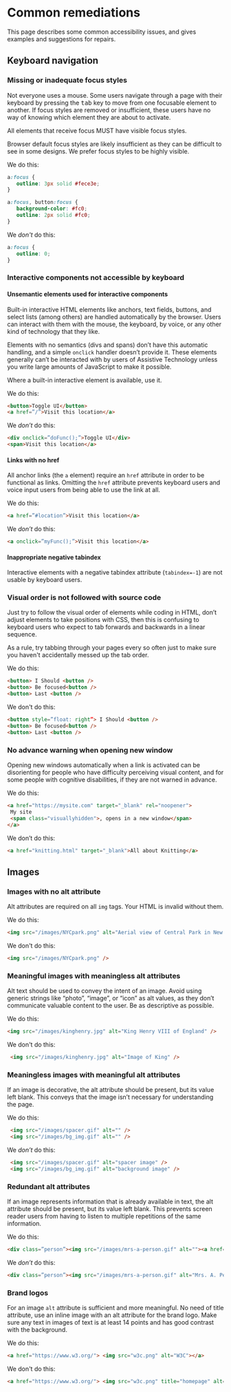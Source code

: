 # Common remediations

This page describes some common accessibility issues, and gives examples and suggestions for repairs. 


## Keyboard navigation

### Missing or inadequate focus styles

Not everyone uses a mouse. Some users navigate through a page with their keyboard by pressing the <kbd>tab</kbd> key to move from one focusable element to another. If focus styles are removed or insufficient, these users have no way of knowing which element they are about to activate. 

All elements that receive focus MUST have visible focus styles. 

Browser default focus styles are likely insufficient as they can be difficult to see in some designs. We prefer focus styles to be highly visible. 


We do this:
```css
a:focus {
   outline: 3px solid #fece3e;
}

a:focus, button:focus {
   background-color: #fc0;
   outline: 2px solid #fc0;
}
```

We _don't_ do this:
```css
a:focus {
   outline: 0;
}
```


### Interactive components not accessible by keyboard

#### Unsemantic elements used for interactive components

Built-in interactive HTML elements like anchors, text fields, buttons, and select lists (among others) are handled automatically by the browser. Users can interact with them with the mouse, the keyboard, by voice, or any other kind of technology that they like. 

Elements with no semantics (divs and spans) don’t have this automatic handling, and a simple `onclick` handler doesn’t provide it. These elements generally can’t be interacted with by users of Assistive Technology unless you write large amounts of JavaScript to make it possible. 

Where a built-in interactive element is available, use it. 

We do this:
```html
<button>Toggle UI</button>
<a href=”/”>Visit this location</a>
```
We _don’t_ do this:
```html
<div onclick=”doFunc();”>Toggle UI</div>
<span>Visit this location</a>
```


#### Links with no href

All anchor links (the `a` element) require an `href` attribute in order to be functional as links. Omitting the `href` attribute prevents keyboard users and voice input users from being able to use the link at all. 

We do this:
```html
<a href=”#location”>Visit this location</a>
```
We _don’t_ do this:
```html
<a onclick=”myFunc();”>Visit this location</a>
```



####  Inappropriate negative tabindex

Interactive elements with a negative tabindex attribute (`tabindex=-1`) are not usable by keyboard users. 



### Visual order is not followed with source code
Just try to follow the visual order of elements while coding in HTML, don’t adjust elements to take positions with CSS, then this is confusing to keyboard users who expect to tab forwards and backwards in a linear sequence.

As a rule, try tabbing through your pages every so often just to make sure you haven't accidentally messed up the tab order. 

We do this:
```html
<button> I Should <button />
<button> Be focused<button />
<button> Last <button />
```

We don't do this:
```html
<button style=”float: right”> I Should <button />
<button> Be focused<button />
<button> Last <button />
```



### No advance warning when opening new window 

Opening new windows automatically when a link is activated can be disorienting for people who have difficulty perceiving visual content, and for some people with cognitive disabilities, if they are not warned in advance.

We do this:
```html
<a href="https://mysite.com" target="_blank" rel="noopener">
 My site
 <span class="visuallyhidden">, opens in a new window</span>
</a>
```

We don’t do this:
```html
<a href="knitting.html" target="_blank">All about Knitting</a>
```



## Images

### Images with no alt attribute

Alt attributes are required on all `img` tags. Your HTML is invalid without them. 

We do this:
```html
<img src="/images/NYCpark.png" alt="Aerial view of Central Park in New York" />
```

We don't do this:
```html
<img src="/images/NYCpark.png" />
```


### Meaningful images with meaningless alt attributes

Alt text should be used to convey the intent of an image. Avoid using generic strings like “photo”, “image”, or “icon” as alt values, as they don’t communicate valuable content to the user. Be as descriptive as possible.

We do this:
```html
<img src="/images/kinghenry.jpg" alt="King Henry VIII of England" />
```

We don't do this:
```html
 <img src="/images/kinghenry.jpg" alt="Image of King" />
```



### Meaningless images with meaningful alt attributes

If an image is decorative, the alt attribute should be present, but its value left blank. This conveys that the image isn’t necessary for understanding the page.

We do this:
```html
 <img src="/images/spacer.gif" alt="" />
 <img src="/images/bg_img.gif" alt="" />
```

We _don’t_ do this:
```html
 <img src="/images/spacer.gif" alt="spacer image" />
 <img src="/images/bg_img.gif" alt="background image" />
```



### Redundant alt attributes
If an image represents information that is already available in text, the alt attribute should be present, but its value left blank. This prevents screen reader users from having to listen to multiple repetitions of the same information. 

We do this:
```html
<div class=”person”><img src="/images/mrs-a-person.gif" alt=""><a href=”/”>Mrs. A. Person</a></div>
```

We _don’t_ do this:
```html
<div class=”person”><img src="/images/mrs-a-person.gif" alt="Mrs. A. Person" /><a href=”/”>Mrs. A. Person</a></div>
```



### Brand logos

For an image `alt` attribute is sufficient and more meaningful.
No need of title attribute, use an inline image with an alt attribute for the brand logo.
Make sure any text in images of text is at least 14 points and has good contrast with the background.

We do this:
```html
<a href="https://www.w3.org/"> <img src="w3c.png" alt="W3C"></a>
```

We don't do this:
```html
<a href="https://www.w3.org/"> <img src="w3c.png" title="homepage" alt="logo image"></a>
```
